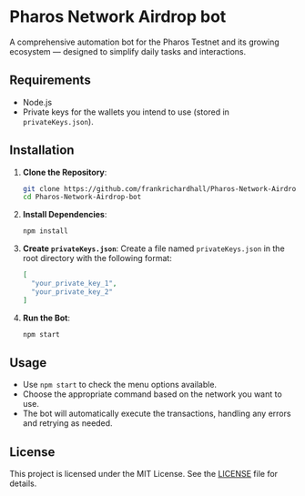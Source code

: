 # Pharos Network Airdrop bot
A comprehensive automation bot for the Pharos Testnet and its growing ecosystem — designed to simplify daily tasks and interactions.

## Requirements

- Node.js
- Private keys for the wallets you intend to use (stored in `privateKeys.json`).

## Installation

1. **Clone the Repository**:

   ```bash
   git clone https://github.com/frankrichardhall/Pharos-Network-Airdrop-bot.git
   cd Pharos-Network-Airdrop-bot
   ```

2. **Install Dependencies**:

   ```bash
   npm install
   ```

3. **Create `privateKeys.json`**:
   Create a file named `privateKeys.json` in the root directory with the following format:

   ```json
   [
     "your_private_key_1",
     "your_private_key_2"
   ]
   ```

4. **Run the Bot**:

   ```bash
   npm start
   ```

## Usage

- Use `npm start` to check the menu options available.
- Choose the appropriate command based on the network you want to use.
- The bot will automatically execute the transactions, handling any errors and retrying as needed.

## License

This project is licensed under the MIT License. See the [LICENSE](LICENSE) file for details.
 
 
 
 
 
 
 
 
 
 
 
 
 
 
 
 
 
 
 
 
 